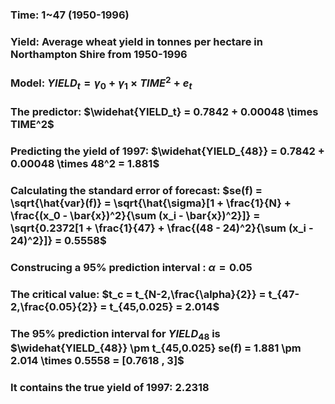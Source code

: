 ### Time: 1~47 (1950-1996)

### Yield: Average wheat yield in tonnes per hectare in Northampton Shire from 1950-1996

### Model: $YIELD_t = \gamma_0 + \gamma_1 \times TIME^2 + e_t$ 
### The predictor: $\widehat{YIELD_t} = 0.7842 + 0.00048 \times TIME^2$

### Predicting the yield of 1997: $\widehat{YIELD_{48}} = 0.7842 + 0.00048 \times 48^2 = 1.881$

### Calculating the standard error of forecast: $se(f) = \sqrt{\hat{var}(f)} = \sqrt{\hat{\sigma}[1 + \frac{1}{N} + \frac{(x_0 - \bar{x})^2}{\sum (x_i - \bar{x})^2}]} = \sqrt{0.2372[1 + \frac{1}{47} + \frac{(48 - 24)^2}{\sum (x_i - 24)^2}]} = 0.5558$

### Construcing a 95% prediction interval : $\alpha = 0.05$

### The critical value: $t_c = t_{N-2,\frac{\alpha}{2}} = t_{47-2,\frac{0.05}{2}} = t_{45,0.025} = 2.014$

### The 95% prediction interval for $YIELD_{48}$ is $\widehat{YIELD_{48}} \pm t_{45,0.025} se(f) = 1.881 \pm 2.014 \times 0.5558 = [0.7618 , 3]$

### It contains the true yield of 1997: 2.2318
